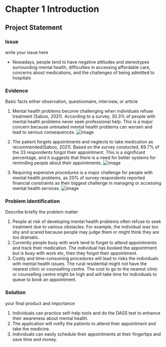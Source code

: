 # Chapter 1 Introduction
## Project Statement
### Issue
write your issue here
- Nowadays, people tend to have negative attitudes and stereotypes surrounding mental health, difficulties in accessing affordable care, concerns about medications, and the challenges of being admitted to hospitals

### Evidence
Basic facts either observation, questionnaire, interview, or article
1. Mental health problems become challenging when individuals refuse treatment (Saboo, 2021). According to a survey, 30.3% of people with mental health problems never seek professional help. This is a major concern because untreated mental health problems can worsen and lead to serious consequences. 
![image](https://github.com/addff/2310-CSP600/assets/92868643/00a8e1f9-bc3a-43f9-95d6-4585e230460c)

2. The patient forgets appointments and neglects to take medication as recommended(Saboo, 2021). Based on the survey conducted, 69.7% of the 33 respondents forgot their appointment. This is a significant percentage, and it suggests that there is a need for better systems for reminding people about their appointments.
![image](https://github.com/addff/2310-CSP600/assets/92868643/68d229fc-dcc2-436a-8fca-221e25f9c8ed)


3. Requiring expensive procedures is a major challenge for people with mental health problems, as 20% of survey respondents reported financial constraints as their biggest challenge in managing or accessing mental health services.
![image](https://github.com/addff/2310-CSP600/assets/92868643/c32d5f28-d895-4bde-8934-9a1ac8aa3643)


### Problem Identification
Describe briefly the problem matter
1. People at risk of developing mental health problems often refuse to seek treatment due to various obstacles. For example, the individual was too shy and scared because people may judge them or might think they are too dramatic.
2. Currently people busy with work tend to forget to attend appointments and track their medication. The individual has booked the appointment but is busy with work etc, then they forgot their appointment.
3. Costly and time-consuming procedures will lead to risks the individuals with mental health issues. The rural residential might not have the nearest clinic or counselling centre. The cost to go to the nearest clinic or counselling centre might be high and will take time for individuals to queue to book an appointment.

### Solution
your final product and importance
1. Individuals can practice self-help tools and do the DASS test to enhance their awareness about mental health.
2. The application will notify the patients to attend their appointment and take the medicine.
3. Individuals can easily schedule their appointments at their fingertips and save time and money.


